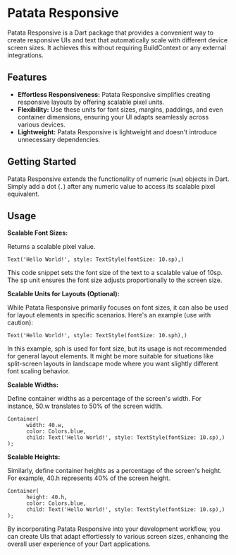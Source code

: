 # Patata Responsive

Patata Responsive is a Dart package that provides a convenient way to create responsive UIs and text that automatically scale with different device screen sizes. It achieves this without requiring BuildContext or any external integrations.

## Features

* **Effortless Responsiveness:**  Patata Responsive simplifies creating responsive layouts by offering scalable pixel units.
* **Flexibility:**  Use these units for font sizes, margins, paddings, and even container dimensions, ensuring your UI adapts seamlessly across various devices.
* **Lightweight:**  Patata Responsive is lightweight and doesn't introduce unnecessary dependencies.

## Getting Started

Patata Responsive extends the functionality of numeric (`num`) objects in Dart. Simply add a dot (`.`) after any numeric value to access its scalable pixel equivalent.

## Usage

**Scalable Font Sizes:**

Returns a scalable pixel value.
```
Text('Hello World!', style: TextStyle(fontSize: 10.sp),)
```

This code snippet sets the font size of the text to a scalable value of 10sp. The sp unit ensures the font size adjusts proportionally to the screen size.

**Scalable Units for Layouts (Optional):**

While Patata Responsive primarily focuses on font sizes, it can also be used for layout elements in specific scenarios. Here's an example (use with caution):

```
Text('Hello World!', style: TextStyle(fontSize: 10.sph),)
```

In this example, sph is used for font size, but its usage is not recommended for general layout elements. It might be more suitable for situations like split-screen layouts in landscape mode where you want slightly different font scaling behavior.

**Scalable Widths:**

Define container widths as a percentage of the screen's width. For instance, 50.w translates to 50% of the screen width.


```
Container(
      width: 40.w,
      color: Colors.blue,
      child: Text('Hello World!', style: TextStyle(fontSize: 10.sp),)
);
```

**Scalable Heights:**

Similarly, define container heights as a percentage of the screen's height. For example, 40.h represents 40% of the screen height.

```
Container(
      height: 40.h,
      color: Colors.blue,
      child: Text('Hello World!', style: TextStyle(fontSize: 10.sp),)
);
```

By incorporating Patata Responsive into your development workflow, you can create UIs that adapt effortlessly to various screen sizes, enhancing the overall user experience of your Dart applications.


